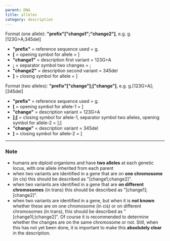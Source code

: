 ```yaml
---
parent: DNA
title: alleles
category: description
---
```


Format (one allele):   **"prefix"["change1";"change2"]**,  e.g. g.[123G>A;345del]

* **"prefix"**  =  reference sequence used  =  g.<br>
* **[**  =  opening symbol for allele  =  ]<br>
* **"change1"**  =  description first variant  =  123G>A<br>
* **;**  =  separator symbol two changes  =  ;<br>
* **"change2"**  =  description second variant  =  345del<br>
* **]**  =  closing symbol for allele  =  ]
 
Format (two alleles):   **"prefix"["change"];["change"]**,  e.g. g.[123G>A];[345del]

* **"prefix"**  =  reference sequence used  =  g.<br>
* **[**  =  opening symbol for allele-1  =  ]<br>
* **"change"**  =  description variant  =  123G>A<br>
* **];[**  =  closing symbol for allele-1, separator symbol two alleles, opening symbol for allele-2  =  ];[<br>
* **"change"**  =  description variant  =  345del<br>
* **]**  =  closing symbol for allele-2  =  ]
 
---

### Note

* humans are diploid organisms and have **two alleles** at each genetic locus, with one allele inherited from each parent
* when two variants are identified in a gene that are on **one chromosome** (in cis) this should be described as "[change1;change2]".
* when two variants are identified in a gene that are **on different chromosomes** (in trans) this should be described as "[change1];[change2]".
* when two variants are identified in a gene, but when it is **not known** whether these are on one chromosome (in cis) or on different chromosomes (in trans), this should be described as "[change1(;)change2]".  Of course it is recommended to determine whether the changes are on the same chromosome or not. Still, when this has not yet been done, it is important to make this **absolutely clear** in the description.